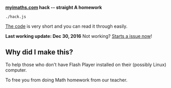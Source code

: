 **[myimaths.com](https://www.myimaths.com/) hack -- straight A homework**

`./hack.js`

[The code](hack.js) is very short and you can read it through easily.

**Last working update: Dec 30, 2016** Not working? [Starts a issue now](https://github.com/micromaomao/myimathhack/issues)!

## Why did I make this?

To help those who don't have Flash Player installed on their (possibly Linux) computer.

To free you from doing Math homework from our teacher.
